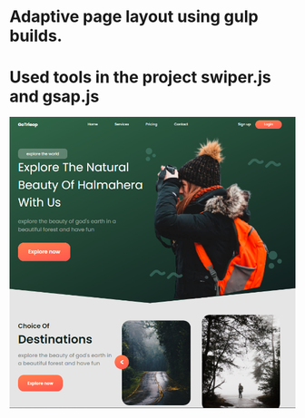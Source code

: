 # Adaptive page layout using gulp builds.
# Used tools in the project swiper.js and gsap.js

![preview-image](/src/img/gotrip.png)
